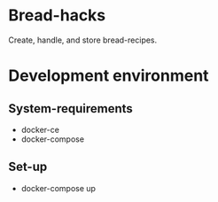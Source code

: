 # Bread-hacks

Create, handle, and store bread-recipes.

# Development environment

## System-requirements

* docker-ce
* docker-compose

## Set-up

* docker-compose up

